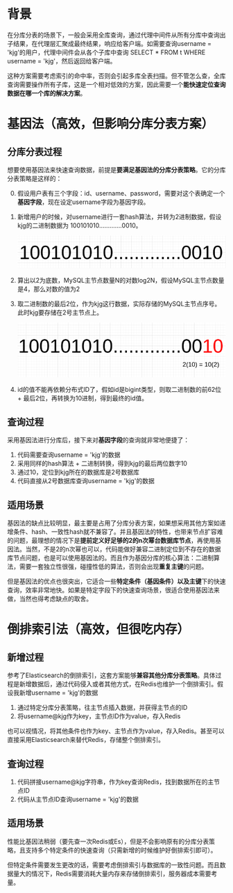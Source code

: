 # 背景

在分库分表的场景下，一般会采用全库查询，通过代理中间件从所有分库中查询出子结果，在代理层汇聚成最终结果，响应给客户端。如需要查询username = 'kjg'的用户，代理中间件会从各个子库中查询 SELECT * FROM t WHERE username = 'kjg'，然后返回给客户端。

这种方案需要考虑索引的命中率，否则会引起多库全表扫描。但不管怎么查，全库查询需要操作所有子库，这是一个相对低效的方案，因此需要一个**能快速定位查询数据在哪一个库的解决方案**。

# 基因法（高效，但影响分库分表方案）

## 分库分表过程

想要使用基因法来快速查询数据，前提是**要满足基因法的分库分表策略**。它的分库分表策略是这样的：

0. 假设用户表有三个字段：id、username、password，需要对这个表确定一个**基因字段**，现在设定username字段为基因字段。

1. 新增用户的时候，对username进行一套hash算法，并转为2进制数据，假设kjg的二进制数据为 100101010.............0010。

   ![image-20221109134050071](markdown-img/12-分库分表-分库分表后两个快速定位库表的查询方案.assets/image-20221109204050071.png)

2. 算出以2为底数，MySQL主节点数量N的对数log2N，假设MySQL主节点数量是4，那么对数的值为2

3. 取二进制数的最后2位，作为kjg这行数据，实际存储的MySQL主节点序号。此时kjg要存储在2号主节点上。

   ![image-20221109134541351](markdown-img/12-分库分表-分库分表后两个快速定位库表的查询方案.assets/image-20221109204541351.png)

   

4. id的值不能再依赖分布式ID了，假如id是bigint类型，则取二进制数的前62位 + 最后2位，再转换为10进制，得到最终的id值。

## 查询过程

采用基因法进行分库后，接下来对**基因字段**的查询就非常地便捷了：

1. 代码需要查询username = 'kjg'的数据
2. 采用同样的hash算法 + 二进制转换，得到kjg的最后两位数字10
3. 通过10，定位到kjg所在的数据库是2号数据库
4. 代码直接从2号数据库查询username = 'kjg'的数据

## 适用场景

基因法的缺点比较明显，最主要是占用了分库分表方案，如果想采用其他方案如递增条件、hash、一致性hash就不兼容了。并且基因法的特性，也带来节点扩容难的问题，最理想的情况下是**提前定义好足够的2的n次幂台数据库节点**，再使用基因法。当然，不是2的n次幂也可以，代码能做好兼容二进制定位到不存在的数据库节点问题，也是可以使用基因法的。而且作为基因分库的核心算法：二进制算法，需要一套独立性很强，碰撞性低的算法，否则会出现**重复主键**的问题。

但是基因法的优点也很突出，它适合一些**特定条件（基因条件）**以及**主键**下的快速查询，效率非常地快。如果是特定字段下的快速查询场景，很适合使用基因法来做，当然也得考虑缺点的取舍。

# 倒排索引法（高效，但很吃内存）

## 新增过程

参考了Elasticsearch的倒排索引，这套方案能够**兼容其他分库分表策略**。具体过程是新增数据后，通过代码侵入或者其他方式，在Redis也维护一个倒排索引。假设我新增username = 'kjg'的数据

1. 通过特定分库分表策略，往主节点插入数据，并获得主节点的ID
2. 将username@kjg作为key，主节点ID作为value，存入Redis

也可以视情况，将其他条件也作为key、主节点作为value，存入Redis。甚至可以直接采用Elasticsearch来替代Redis，存储整个倒排索引。

## 查询过程

1. 代码拼接username@kjg字符串，作为key查询Redis，找到数据所在的主节点ID
2. 代码从主节点ID查询username = 'kjg'的数据

## 适用场景

性能比基因法稍弱（要先查一次Redis或Es），但是不会影响原有的分库分表策略，且支持多个特定条件的快速查询（只需新增的时候维护好倒排索引即可）。

但特定条件需要发生更改的话，需要考虑倒排索引与数据库的一致性问题。而且数据量大的情况下，Redis需要消耗大量内存来存储倒排索引，服务器成本需要考量。
